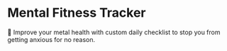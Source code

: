 # Mental Fitness Tracker
🧠 Improve your metal health with custom daily checklist to stop you from getting anxious for no reason.
